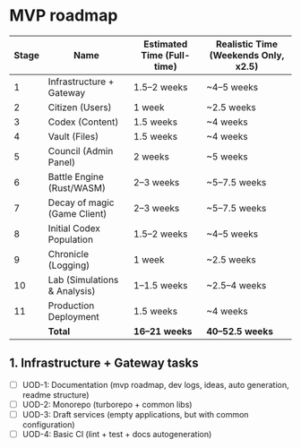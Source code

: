 # MVP roadmap

| Stage | Name                         | Estimated Time (Full-time) | Realistic Time (Weekends Only, x2.5) |
| ----- | ---------------------------- | -------------------------- | ------------------------------------ |
| 1     | Infrastructure + Gateway     | 1.5–2 weeks                | ~4–5 weeks                           |
| 2     | Citizen (Users)              | 1 week                     | ~2.5 weeks                           |
| 3     | Codex (Content)              | 1.5 weeks                  | ~4 weeks                             |
| 4     | Vault (Files)                | 1.5 weeks                  | ~4 weeks                             |
| 5     | Council (Admin Panel)        | 2 weeks                    | ~5 weeks                             |
| 6     | Battle Engine (Rust/WASM)    | 2–3 weeks                  | ~5–7.5 weeks                         |
| 7     | Decay of magic (Game Client) | 2–3 weeks                  | ~5–7.5 weeks                         |
| 8     | Initial Codex Population     | 1.5–2 weeks                | ~4–5 weeks                           |
| 9     | Chronicle (Logging)          | 1 week                     | ~2.5 weeks                           |
| 10    | Lab (Simulations & Analysis) | 1–1.5 weeks                | ~2.5–4 weeks                         |
| 11    | Production Deployment        | 1.5 weeks                  | ~4 weeks                             |
|       | **Total**                    | **16–21 weeks**            | **40–52.5 weeks**                    |

## 1. Infrastructure + Gateway tasks

- [ ] UOD-1: Documentation (mvp roadmap, dev logs, ideas, auto generation, readme structure)
- [ ] UOD-2: Monorepo (turborepo + common libs)
- [ ] UOD-3: Draft services (empty applications, but with common configuration)
- [ ] UOD-4: Basic CI (lint + test + docs autogeneration)
